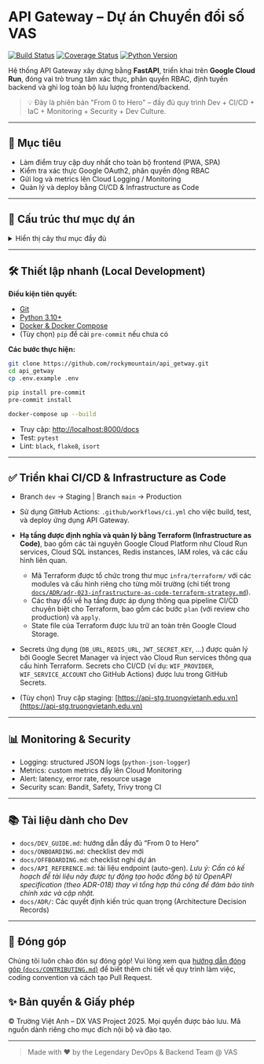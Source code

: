 # API Gateway – Dự án Chuyển đổi số VAS

[![Build Status](https://github.com/vas-org/api-gateway/actions/workflows/ci.yml/badge.svg)](https://github.com/vas-org/api-gateway/actions/workflows/ci.yml)
[![Coverage Status](https://coveralls.io/repos/github/vas-org/api-gateway/badge.svg?branch=main)](https://coveralls.io/github/vas-org/api-gateway?branch=main)
[![Python Version](https://img.shields.io/badge/python-3.10%2B-blue.svg)](https://www.python.org/downloads/)

Hệ thống API Gateway xây dựng bằng **FastAPI**, triển khai trên **Google Cloud Run**, đóng vai trò trung tâm xác thực, phân quyền RBAC, định tuyến backend và ghi log toàn bộ lưu lượng frontend/backend.

> 💡 Đây là phiên bản "From 0 to Hero" – đầy đủ quy trình Dev + CI/CD + IaC + Monitoring + Security + Dev Culture.

---

## 🚀 Mục tiêu

* Làm điểm truy cập duy nhất cho toàn bộ frontend (PWA, SPA)
* Kiểm tra xác thực Google OAuth2, phân quyền động RBAC
* Gửi log và metrics lên Cloud Logging / Monitoring
* Quản lý và deploy bằng CI/CD & Infrastructure as Code

---

## 📁 Cấu trúc thư mục dự án

<details>
<summary>Hiển thị cây thư mục đầy đủ</summary>

```bash
api-gateway/
├── .env.example
├── .gitignore
├── .pre-commit-config.yaml
├── README.md
├── config.py
├── main.py
├── requirements.in
├── requirements.txt
├── requirements-dev.txt
├── Dockerfile
├── docker-compose.yml
├── prestart.sh
│
├── auth/
│   ├── router.py
│   ├── services.py
│   ├── schemas.py
│   └── models.py
│
├── rbac/
│   ├── router.py
│   ├── services.py
│   ├── schemas.py
│   └── models.py
│
├── notify/
│   ├── router.py
│   ├── services.py
│   └── schemas.py
│
├── utils/
│   ├── logging.py
│   ├── exceptions.py
│   ├── security.py
│   ├── db.py
│   └── cache.py
│
├── tests/
│   ├── test_auth.py
│   ├── test_rbac.py
│   ├── test_notify.py
│   ├── conftest.py
│   └── __init__.py
│
├── ci/
│   ├── build-docker.sh
│   ├── deploy-cloudrun.sh
│   ├── bandit.yaml
│   └── trivy.yaml
│
├── .github/
│   └── workflows/
│       └── ci.yml
│
├── infra/
│   └── terraform/
│       ├── main.tf
│       ├── cloudrun.tf
│       ├── sql.tf
│       ├── redis.tf
│       ├── iam.tf
│       ├── variables.tf
│       └── outputs.tf
│
├── otel/
│   ├── otel-config.yaml
│   ├── metrics.py
│   ├── tracing.py
│   └── exporters/
│       └── logging.py
│
├── alerting/
│   ├── latency_alert.json
│   └── error_rate_alert.json
│
├── docs/
│   ├── DEV_GUIDE.md
│   ├── API_REFERENCE.md
│   ├── ONBOARDING.md
│   ├── OFFBOARDING.md
│   ├── CONTRIBUTING.md
│   └── ADR/
│       ├── adr-001-fastapi.md
│       └── adr-002-rbac-design.md
```

</details>

---

## 🛠️ Thiết lập nhanh (Local Development)

**Điều kiện tiên quyết:**

* [Git](https://git-scm.com/)
* [Python 3.10+](https://www.python.org/)
* [Docker & Docker Compose](https://www.docker.com/products/docker-desktop)
* (Tùy chọn) `pip` để cài `pre-commit` nếu chưa có

**Các bước thực hiện:**

```bash
git clone https://github.com/rockymountain/api_getway.git
cd api_getway
cp .env.example .env

pip install pre-commit
pre-commit install

docker-compose up --build
```

* Truy cập: [http://localhost:8000/docs](http://localhost:8000/docs)
* Test: `pytest`
* Lint: `black`, `flake8`, `isort`

---

## ✅ Triển khai CI/CD & Infrastructure as Code

* Branch `dev` → Staging | Branch `main` → Production
* Sử dụng GitHub Actions: `.github/workflows/ci.yml` cho việc build, test, và deploy ứng dụng API Gateway.
* **Hạ tầng được định nghĩa và quản lý bằng Terraform (Infrastructure as Code)**, bao gồm các tài nguyên Google Cloud Platform như Cloud Run services, Cloud SQL instances, Redis instances, IAM roles, và các cấu hình liên quan.

  * Mã Terraform được tổ chức trong thư mục `infra/terraform/` với các modules và cấu hình riêng cho từng môi trường (chi tiết trong [`docs/ADR/adr-023-infrastructure-as-code-terraform-strategy.md`](./docs/ADR/adr-023-infrastructure-as-code-terraform-strategy.md)).
  * Các thay đổi về hạ tầng được áp dụng thông qua pipeline CI/CD chuyên biệt cho Terraform, bao gồm các bước `plan` (với review cho production) và `apply`.
  * State file của Terraform được lưu trữ an toàn trên Google Cloud Storage.
* Secrets ứng dụng (`DB_URL`, `REDIS_URL`, `JWT_SECRET_KEY`, ...) được quản lý bởi Google Secret Manager và inject vào Cloud Run services thông qua cấu hình Terraform. Secrets cho CI/CD (ví dụ: `WIF_PROVIDER`, `WIF_SERVICE_ACCOUNT` cho GitHub Actions) được lưu trong GitHub Secrets.
* (Tùy chọn) Truy cập staging: [https://api-stg.truongvietanh.edu.vn](https://api-stg.truongvietanh.edu.vn)

---

## 📊 Monitoring & Security

* Logging: structured JSON logs (`python-json-logger`)
* Metrics: custom metrics đẩy lên Cloud Monitoring
* Alert: latency, error rate, resource usage
* Security scan: Bandit, Safety, Trivy trong CI

---

## 📚 Tài liệu dành cho Dev

* `docs/DEV_GUIDE.md`: hướng dẫn đầy đủ “From 0 to Hero”
* `docs/ONBOARDING.md`: checklist dev mới
* `docs/OFFBOARDING.md`: checklist nghỉ dự án
* `docs/API_REFERENCE.md`: tài liệu endpoint (auto-gen). *Lưu ý: Cần có kế hoạch để tài liệu này được tự động tạo hoặc đồng bộ từ OpenAPI specification (theo ADR-018) thay vì tổng hợp thủ công để đảm bảo tính chính xác và cập nhật.*
* `docs/ADR/`: Các quyết định kiến trúc quan trọng (Architecture Decision Records)

---

## 🤝 Đóng góp

Chúng tôi luôn chào đón sự đóng góp! Vui lòng xem qua [hướng dẫn đóng góp (`docs/CONTRIBUTING.md`)](./docs/CONTRIBUTING.md) để biết thêm chi tiết về quy trình làm việc, coding convention và cách tạo Pull Request.

## ✨ Bản quyền & Giấy phép

© Trường Việt Anh – DX VAS Project 2025. Mọi quyền được bảo lưu. Mã nguồn dành riêng cho mục đích nội bộ và đào tạo.

---

> Made with ❤️ by the Legendary DevOps & Backend Team @ VAS
